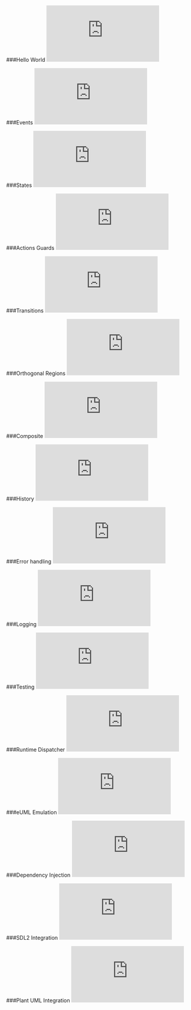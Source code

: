 ###Hello World
![CPP](https://raw.githubusercontent.com/boost-experimental/msm-lite/master/example/hello_world.cpp)

###Events
![CPP](https://raw.githubusercontent.com/boost-experimental/msm-lite/master/example/events.cpp)

###States
![CPP](https://raw.githubusercontent.com/boost-experimental/msm-lite/master/example/states.cpp)

###Actions Guards
![CPP](https://raw.githubusercontent.com/boost-experimental/msm-lite/master/example/actions_guards.cpp)

###Transitions
![CPP](https://raw.githubusercontent.com/boost-experimental/msm-lite/master/example/transitions.cpp)

###Orthogonal Regions
![CPP](https://raw.githubusercontent.com/boost-experimental/msm-lite/master/example/orthogonal_regions.cpp)

###Composite
![CPP](https://raw.githubusercontent.com/boost-experimental/msm-lite/master/example/composite.cpp)

###History
![CPP](https://raw.githubusercontent.com/boost-experimental/msm-lite/master/example/history.cpp)

###Error handling
![CPP](https://raw.githubusercontent.com/boost-experimental/msm-lite/master/example/errors_handling.cpp)

###Logging
![CPP](https://raw.githubusercontent.com/boost-experimental/msm-lite/master/example/logging.cpp)

###Testing
![CPP](https://raw.githubusercontent.com/boost-experimental/msm-lite/master/example/testing.cpp)

###Runtime Dispatcher
![CPP](https://raw.githubusercontent.com/boost-experimental/msm-lite/master/example/dispatch_table.cpp)

###eUML Emulation
![CPP](https://raw.githubusercontent.com/boost-experimental/msm-lite/master/example/euml_emulation.cpp)

###Dependency Injection
![CPP](https://raw.githubusercontent.com/boost-experimental/msm-lite/master/example/dependency_injection.cpp)

###SDL2 Integration
![CPP](https://raw.githubusercontent.com/boost-experimental/msm-lite/master/example/sdl2.cpp)

###Plant UML Integration
![CPP](https://raw.githubusercontent.com/boost-experimental/msm-lite/master/example/plant_uml.cpp)

